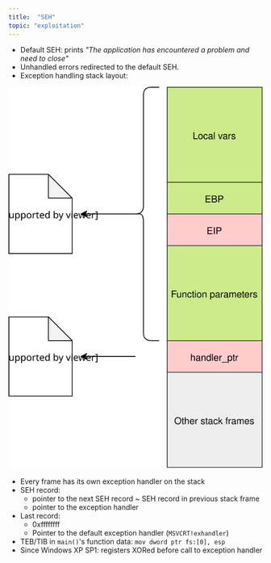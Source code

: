 ```yaml
---
title:  "SEH"
topic: "exploitation"
---
```

* Default SEH: prints *"The application has encountered a problem and need to close"*
* Unhandled errors redirected to the default SEH.
* Exception handling stack layout:

![stack-layout](/assets/seh.svg)


* Every frame has its own exception handler on the stack
* SEH record:
  - pointer to the next SEH record ~ SEH record in previous stack frame
  - pointer to the exception handler
* Last record:
  - 0xffffffff
  - Pointer to the default exception handler (`MSVCRT!exhandler`)
* TEB/TIB in `main()`'s function data: `mov dword ptr fs:[0], esp`
* Since Windows XP SP1: registers XORed before call to exception handler
